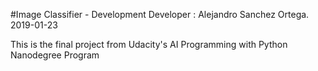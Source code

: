 
#Image Classifier  - Development
Developer : Alejandro Sanchez Ortega.
2019-01-23

This is the final project from Udacity's AI Programming with Python Nanodegree Program

